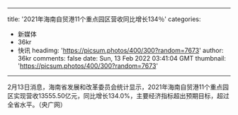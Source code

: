 
---
title: '2021年海南自贸港11个重点园区营收同比增长134％'
categories: 
 - 新媒体
 - 36kr
 - 快讯
headimg: 'https://picsum.photos/400/300?random=7673'
author: 36kr
comments: false
date: Sun, 13 Feb 2022 03:41:04 GMT
thumbnail: 'https://picsum.photos/400/300?random=7673'
---

<div>   
2月13日消息，海南省发展和改革委员会统计显示，2021年海南自贸港11个重点园区实现营收13555.50亿元，同比增长134.0%，主要经济指标超出预期目标，超过全省水平。（央广网）  
</div>
            